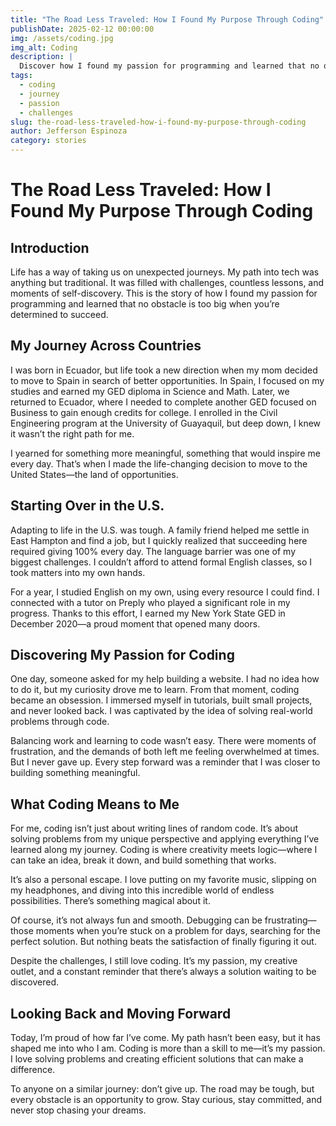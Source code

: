 ```yaml
---
title: "The Road Less Traveled: How I Found My Purpose Through Coding"
publishDate: 2025-02-12 00:00:00
img: /assets/coding.jpg
img_alt: Coding
description: |
  Discover how I found my passion for programming and learned that no obstacle is too big when you’re determined to succeed.
tags:
  - coding
  - journey
  - passion
  - challenges
slug: the-road-less-traveled-how-i-found-my-purpose-through-coding
author: Jefferson Espinoza
category: stories
---
```




# The Road Less Traveled: How I Found My Purpose Through Coding

## Introduction
Life has a way of taking us on unexpected journeys. My path into tech was anything but traditional. It was filled with challenges, countless lessons, and moments of self-discovery. This is the story of how I found my passion for programming and learned that no obstacle is too big when you’re determined to succeed.

## My Journey Across Countries
I was born in Ecuador, but life took a new direction when my mom decided to move to Spain in search of better opportunities. In Spain, I focused on my studies and earned my GED diploma in Science and Math. Later, we returned to Ecuador, where I needed to complete another GED focused on Business to gain enough credits for college. I enrolled in the Civil Engineering program at the University of Guayaquil, but deep down, I knew it wasn’t the right path for me.

I yearned for something more meaningful, something that would inspire me every day. That’s when I made the life-changing decision to move to the United States—the land of opportunities.

## Starting Over in the U.S.
Adapting to life in the U.S. was tough. A family friend helped me settle in East Hampton and find a job, but I quickly realized that succeeding here required giving 100% every day. The language barrier was one of my biggest challenges. I couldn’t afford to attend formal English classes, so I took matters into my own hands.

For a year, I studied English on my own, using every resource I could find. I connected with a tutor on Preply who played a significant role in my progress. Thanks to this effort, I earned my New York State GED in December 2020—a proud moment that opened many doors.

## Discovering My Passion for Coding
One day, someone asked for my help building a website. I had no idea how to do it, but my curiosity drove me to learn. From that moment, coding became an obsession. I immersed myself in tutorials, built small projects, and never looked back. I was captivated by the idea of solving real-world problems through code.

Balancing work and learning to code wasn’t easy. There were moments of frustration, and the demands of both left me feeling overwhelmed at times. But I never gave up. Every step forward was a reminder that I was closer to building something meaningful.

## What Coding Means to Me
For me, coding isn’t just about writing lines of random code. It’s about solving problems from my unique perspective and applying everything I’ve learned along my journey. Coding is where creativity meets logic—where I can take an idea, break it down, and build something that works.

It’s also a personal escape. I love putting on my favorite music, slipping on my headphones, and diving into this incredible world of endless possibilities. There’s something magical about it.

Of course, it’s not always fun and smooth. Debugging can be frustrating—those moments when you’re stuck on a problem for days, searching for the perfect solution. But nothing beats the satisfaction of finally figuring it out.

Despite the challenges, I still love coding. It’s my passion, my creative outlet, and a constant reminder that there’s always a solution waiting to be discovered.

## Looking Back and Moving Forward
Today, I’m proud of how far I’ve come. My path hasn’t been easy, but it has shaped me into who I am. Coding is more than a skill to me—it’s my passion. I love solving problems and creating efficient solutions that can make a difference.

To anyone on a similar journey: don’t give up. The road may be tough, but every obstacle is an opportunity to grow. Stay curious, stay committed, and never stop chasing your dreams.
